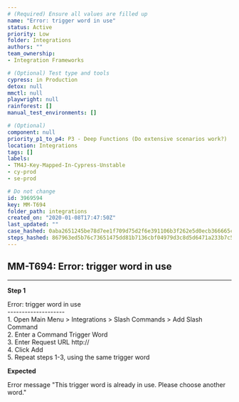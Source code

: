 ```yaml
---
# (Required) Ensure all values are filled up
name: "Error: trigger word in use"
status: Active
priority: Low
folder: Integrations
authors: ""
team_ownership: 
- Integration Frameworks

# (Optional) Test type and tools
cypress: in Production
detox: null
mmctl: null
playwright: null
rainforest: []
manual_test_environments: []

# (Optional)
component: null
priority_p1_to_p4: P3 - Deep Functions (Do extensive scenarios work?)
location: Integrations
tags: []
labels: 
- TM4J-Key-Mapped-In-Cypress-Unstable
- cy-prod
- se-prod

# Do not change
id: 3969594
key: MM-T694
folder_path: integrations
created_on: "2020-01-08T17:47:50Z"
last_updated: ""
case_hashed: 0aba2651245be78d7ee1f709d75d2f6e391106b3f262e5d0ecb366665cdd90009ef45f7b718706c8784ac9a3f3f1ca88
steps_hashed: 867963ed5b76c73651475dd81b7136cbf04979d3c8d5d6471a233b7c555aa58adb1377100e6f41a1c85addff76c7c6d9
---
```


## MM-T694: Error: trigger word in use

---

**Step 1**

Error: trigger word in use\
\--------------------\
1\. Open Main Menu > Integrations > Slash Commands > Add Slash Command\
2\. Enter a Command Trigger Word\
3\. Enter Request URL http\://\
4\. Click Add\
5\. Repeat steps 1-3, using the same trigger word

**Expected**

Error message "This trigger word is already in use. Please choose another word."

